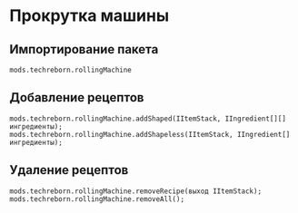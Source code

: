 # Прокрутка машины

## Импортирование пакета
`mods.techreborn.rollingMachine`

## Добавление рецептов
```zenscript
mods.techreborn.rollingMachine.addShaped(IItemStack, IIngredient[][] ингредиенты);
mods.techreborn.rollingMachine.addShapeless(IItemStack, IIngredient[] ингредиенты);
```

## Удаление рецептов
```zenscript
mods.techreborn.rollingMachine.removeRecipe(выход IItemStack);
mods.techreborn.rollingMachine.removeAll();
```